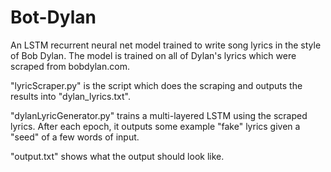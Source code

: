 # Bot-Dylan
An LSTM recurrent neural net model trained to write song lyrics in the style of Bob Dylan. The model is trained on all of Dylan's lyrics which were scraped from bobdylan.com.  

"lyricScraper.py" is the script which does the scraping and outputs the results into "dylan_lyrics.txt".  

"dylanLyricGenerator.py" trains a multi-layered LSTM using the scraped lyrics. After each epoch, it outputs some example "fake" lyrics given a "seed" of a few words of input.  

"output.txt" shows what the output should look like.
